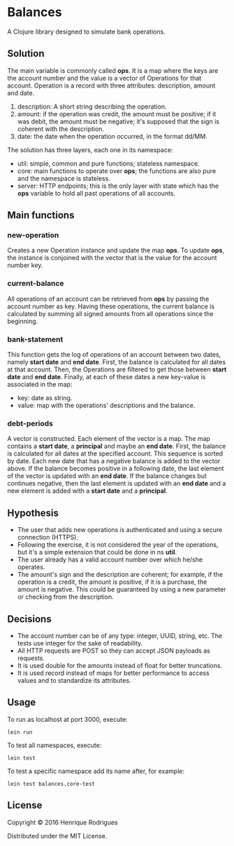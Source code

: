 # Balances

A Clojure library designed to simulate bank operations.

## Solution

The main variable is commonly called **ops**. It is a map where the keys are the account number and the value is a vector of Operations for that account.
Operation is a record with three attributes: description, amount and date.

1. description: A short string describing the operation.
2. amount: if the operation was credit, the amount must be positive; if it was debit, the amount must be negative; it's supposed that the sign is coherent with the description.
3. date: the date when the operation occurred, in the format dd/MM.

The solution has three layers, each one in its namespace:

* util: simple, common and pure functions; stateless namespace.
* core: main functions to operate over **ops**; the functions are also pure and the namespace is stateless.
* server: HTTP endpoints; this is the only layer with state which has the **ops** variable to hold all past operations of all accounts.

## Main functions

### new-operation
Creates a new Operation instance and update the map **ops**.
To update **ops**, the instance is conjoined with the vector that is the value for the account number key.

### current-balance
All operations of an account can be retrieved from **ops** by passing the account number as key.
Having these operations, the current balance is calculated by summing all signed amounts from all operations since the beginning.
 
### bank-statement
This function gets the log of operations of an account between two dates, namely **start date** and **end date**.
First, the balance is calculated for all dates at that account.
Then, the Operations are filtered to get those between **start date** and **end date**.
Finally, at each of these dates a new key-value is associated in the map: 

* key: date as string.
* value: map with the operations' descriptions and the balance.

### debt-periods
A vector is constructed. Each element of the vector is a map. The map contains a **start date**, a **principal** and maybe an **end date**.
First, the balance is calculated for all dates at the specified account.
This sequence is sorted by date.
Each new date that has a negative balance is added to the vector above.
If the balance becomes positive in a following date, the last element of the vector is updated with an **end date**.
If the balance changes but continues negative, then the last element is updated with an **end date** and a new element is added with a **start date** and a **principal**.

## Hypothesis

* The user that adds new operations is authenticated and using a secure connection (HTTPS).
* Following the exercise, it is not considered the year of the operations, but it's a simple extension that could be done in ns **util**.
* The user already has a valid account number over which he/she operates.
* The amount's sign and the description are coherent; for example, if the operation is a credit, the amount is positive, if it is a purchase, the amount is negative. This could be guaranteed by using a new parameter or checking from the description.

## Decisions

* The account number can be of any type: integer, UUID, string, etc. The tests use integer for the sake of readability.
* All HTTP requests are POST so they can accept JSON payloads as requests. 
* It is used double for the amounts instead of float for better truncations.
* It is used record instead of maps for better performance to access values and to standardize its attributes.

## Usage

To run as localhost at port 3000, execute:

```shell
lein run
```

To test all namespaces, execute:
```shell
lein test
```

To test a specific namespace add its name after, for example:
```shell
lein test balances.core-test
```

## License

Copyright © 2016 Henrique Rodrigues

Distributed under the MIT License.